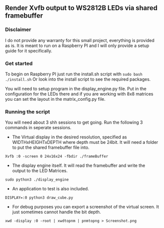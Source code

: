 ## Render Xvfb output to WS2812B LEDs via shared framebuffer

### Disclaimer
I do not provide any warranty for this small project, everything is provided as is.
It is meant to run on a Raspberry PI and I will only provide a setup guide for it specifically.

### Get started
To begin on Raspberry PI just run the install.sh script with
`sudo bash ./install.sh`
Or look into the install script to see the required packages.

You will need to setup program in the display_engine.py file. 
Put in the configuration for the LEDs there and if you are working with 8x8 matrices you can set the layout in the matrix_config.py file.

### Running the script
You will need about 3 shh sessions to get going. Run the following 3 commands in seperate sessions.
- The Virtual display in the desired resolution, specified as WIDTHxHEIGHTxDEPTH where depth must be 24bit. It will need a folder to put the shared framebuffer file into.

`Xvfb :0 -screen 0 24x16x24 -fbdir ./frameBuffer`

- The display engine itself. It will read the framebuffer and write the output to the LED Matrices.

`sudo python3 ./display_engine`

- An application to test is also included.

`DISPLAY=:0 python3 draw_cube.py`

- For debug purposes you can export a screenshot of the virtual screen. It just sometimes cannot handle the bit depth.

`xwd -display :0 -root | xwdtopnm | pnmtopng > Screenshot.png`
